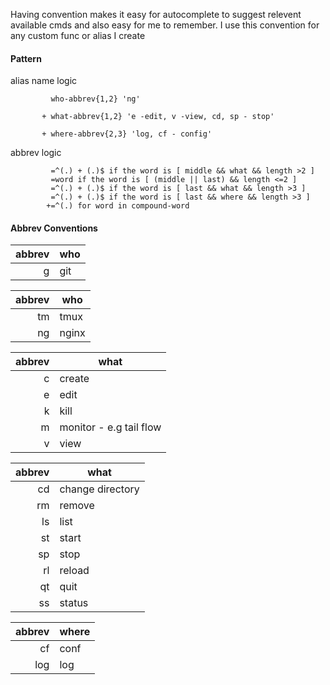 Having convention makes it easy for autocomplete to suggest relevent available cmds and also easy for me to remember. I use this convention for any custom func or alias I create

#### Pattern

alias name logic
```
         who-abbrev{1,2} 'ng'

       + what-abbrev{1,2} 'e -edit, v -view, cd, sp - stop'                                                 

       + where-abbrev{2,3} 'log, cf - config'                                                               
```                                                                            
abbrev logic                                                                                        
```
         =^(.) + (.)$ if the word is [ middle && what && length >2 ]                                 
         =word if the word is [ (middle || last) && length <=2 ]
         =^(.) + (.)$ if the word is [ last && what && length >3 ]                                 
         =^(.) + (.)$ if the word is [ last && where && length >3 ]                                 
        +=^(.) for word in compound-word                                                             
```

#### Abbrev Conventions

|abbrev|who|
|----:|---|
|g|git|

|abbrev|who|
|----:|---|
|tm|tmux|
|ng|nginx|

|abbrev|what|
|----:|---|
|c|create|
|e|edit|
|k|kill|
|m|monitor - e.g tail flow|
|v|view|

|abbrev|what|
|----:|---|
|cd|change directory|
|rm|remove|
|ls|list|
|st|start|
|sp|stop|
|rl|reload|
|qt|quit|
|ss|status|

|abbrev|where|
|----:|---|
|cf|conf|
|log|log|
